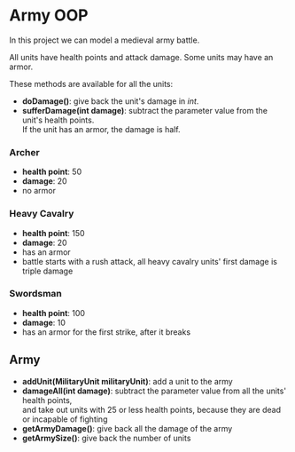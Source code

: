 # Army OOP

In this project we can model a medieval army battle.

All units have health points and attack damage. Some units may have an armor.

These methods are available for all the units:

- **doDamage()**: give back the unit's damage in *int*.
- **sufferDamage(int damage)**: subtract the parameter value from the unit's health points.<br>
    If the unit has an armor, the damage is half.
  
### Archer

- **health point**: 50
- **damage**: 20
- no armor

### Heavy Cavalry

- **health point**: 150
- **damage**: 20
- has an armor
- battle starts with a rush attack, all heavy cavalry units' first damage is triple damage

### Swordsman

- **health point**: 100
- **damage**: 10
- has an armor for the first strike, after it breaks

## Army

- **addUnit(MilitaryUnit militaryUnit)**: add a unit to the army
- **damageAll(int damage)**: subtract the parameter value from all the units' health points,<br>
    and take out units with 25 or less health points, because they are dead or incapable of fighting
- **getArmyDamage()**: give back all the damage of the army
- **getArmySize()**: give back the number of units